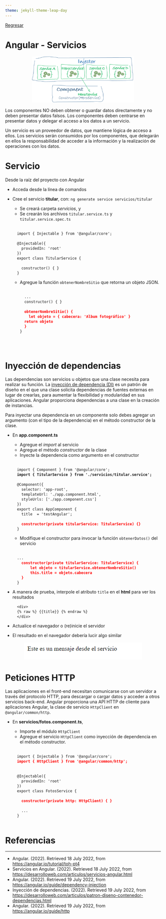 ```yaml
---
theme: jekyll-theme-leap-day
---
```


[Regresar](/DAWM-2022/)

Angular - Servicios
===================

<p align="center">
  <img width="330" height="150" src="imagenes/injector-injects.png">
</p>

Los componentes NO deben obtener o guardar datos directamente y no deben presentar datos falsos. Los componentes deben centrarse en presentar datos y delegar el acceso a los datos a un servicio.

Un servicio es un proveedor de datos, que mantiene lógica de acceso a ellos. Los servicios serán consumidos por los componentes, que delegarán en ellos la responsabilidad de acceder a la información y la realización de operaciones con los datos.

Servicio
========

Desde la raíz del proyecto con Angular

* Acceda desde la línea de comandos
* Cree el servicio **titular**, con: `ng generate service servicios/titular`
  + Se creará carpeta *servicios*, y 
  + Se crearán los archivos `titular.service.ts` y `titular.service.spec.ts`
  	
  <pre><code>
    import { Injectable } from '@angular/core';

	@Injectable({
	  providedIn: 'root'
	})
	export class TitularService {

	  constructor() { }
	}
  </code></pre>

  + Agregue la función `obtenerNombreSitio` que retorna un objeto JSON.

	<pre><code>
	  ...
	  constructor() { }

	  <b style="color:red">obtenerNombreSitio() {
	    let objeto = { cabecera: 'Album fotográfico' }
      return objeto
	  }</b>
	}
  </code></pre>


Inyección de dependencias
=========================

Las dependencias son servicios u objetos que una clase necesita para realizar su función. La [inyección de dependencia (DI)](https://docs.angular.lat/guide/architecture-services#inyecci%C3%B3n-de-dependencia-id) es un patrón de diseño en el que una clase solicita dependencias de fuentes externas en lugar de crearlas, para aumentar la flexibilidad y modularidad en sus aplicaciones. Angular proporciona dependencias a una clase en la creación de instancias.

Para inyectar una dependencia en un componente solo debes agregar un argumento (con el tipo de la dependencia) en el método constructor de la clase.

* En **app.component.ts**
	+ Agregue el _import_ al servicio
	+ Agregue el método _constructor_ de la clase
	+ Inyecte la dependencia como argumento en el constructor

  <pre><code>
    import { Component } from '@angular/core';
	<b>import { TitularService } from './servicios/titular.service';</b>

	@Component({
	  selector: 'app-root',
	  templateUrl: './app.component.html',
	  styleUrls: ['./app.component.css']
	})
	export class AppComponent {
	  title  = 'testAngular';

	  <b style="color:red">constructor(private titularService: TitularService) {}</b>
	}
  </code></pre>

  + Modifique el constructor para invocar la función `obtenerDatos()` del servicio

  <pre><code>
  	...
	  <b style="color:red">constructor(private titularService: TitularService) {
	      let objeto = titularService.obtenerNombreSitio()
	      this.title = objeto.cabecera
	  }</b>
	}
  </code></pre>

* A manera de prueba, interpole el atributo `title` en el **html** para ver los resultados

  ```
    <div>
    {% raw %} {{title}} {% endraw %} 
    </div>
  ```

* Actualice el navegador o (re)inicie el servidor
* El resultado en el navegador debería lucir algo similar

<p align="center">
  <img src="imagenes/angular_servicios_output.png">
</p>

Peticiones HTTP
===============

Las aplicaciones en el front-end necesitan comunicarse con un servidor a través del protocolo HTTP, para descargar o cargar datos y acceder a otros servicios back-end. Angular proporciona una API HTTP de cliente para aplicaciones Angular, la clase de servicio `HttpClient` en `@angular/common/http`.

* En **servicios/fotos.component.ts**, 
	+ Importe el módulo `HttpClient`
	+ Agregue el servicio `HttpClient` como inyección de dependencia en el método constructor.
	
	<pre><code>
	import { Injectable } from '@angular/core';
	<b style="color:red">import { HttpClient } from '@angular/common/http';</b>
	
  	
	@Injectable({
	  providedIn: 'root'
	})
	export class FotosService {

	  <b style="color:red">constructor(private http: HttpClient) { }</b>

	  ...
	}
	</code></pre>



Referencias 
===========

* * *

* Angular. (2022). Retrieved 18 July 2022, from https://angular.io/tutorial/toh-pt4
* Servicios en Angular. (2022). Retrieved 18 July 2022, from https://desarrolloweb.com/articulos/servicios-angular.html
* Angular. (2022). Retrieved 19 July 2022, from https://angular.io/guide/dependency-injection
* Inyección de dependencias. (2022). Retrieved 19 July 2022, from https://desarrolloweb.com/articulos/patron-diseno-contenedor-dependencias.html
* Angular. (2022). Retrieved 19 July 2022, from https://angular.io/guide/http
